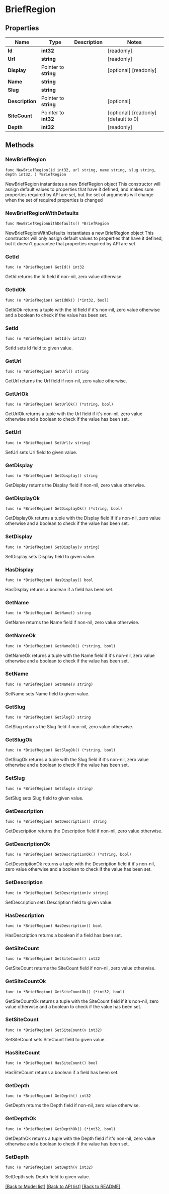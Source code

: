 # BriefRegion

## Properties

Name | Type | Description | Notes
------------ | ------------- | ------------- | -------------
**Id** | **int32** |  | [readonly] 
**Url** | **string** |  | [readonly] 
**Display** | Pointer to **string** |  | [optional] [readonly] 
**Name** | **string** |  | 
**Slug** | **string** |  | 
**Description** | Pointer to **string** |  | [optional] 
**SiteCount** | Pointer to **int32** |  | [optional] [readonly] [default to 0]
**Depth** | **int32** |  | [readonly] 

## Methods

### NewBriefRegion

`func NewBriefRegion(id int32, url string, name string, slug string, depth int32, ) *BriefRegion`

NewBriefRegion instantiates a new BriefRegion object
This constructor will assign default values to properties that have it defined,
and makes sure properties required by API are set, but the set of arguments
will change when the set of required properties is changed

### NewBriefRegionWithDefaults

`func NewBriefRegionWithDefaults() *BriefRegion`

NewBriefRegionWithDefaults instantiates a new BriefRegion object
This constructor will only assign default values to properties that have it defined,
but it doesn't guarantee that properties required by API are set

### GetId

`func (o *BriefRegion) GetId() int32`

GetId returns the Id field if non-nil, zero value otherwise.

### GetIdOk

`func (o *BriefRegion) GetIdOk() (*int32, bool)`

GetIdOk returns a tuple with the Id field if it's non-nil, zero value otherwise
and a boolean to check if the value has been set.

### SetId

`func (o *BriefRegion) SetId(v int32)`

SetId sets Id field to given value.


### GetUrl

`func (o *BriefRegion) GetUrl() string`

GetUrl returns the Url field if non-nil, zero value otherwise.

### GetUrlOk

`func (o *BriefRegion) GetUrlOk() (*string, bool)`

GetUrlOk returns a tuple with the Url field if it's non-nil, zero value otherwise
and a boolean to check if the value has been set.

### SetUrl

`func (o *BriefRegion) SetUrl(v string)`

SetUrl sets Url field to given value.


### GetDisplay

`func (o *BriefRegion) GetDisplay() string`

GetDisplay returns the Display field if non-nil, zero value otherwise.

### GetDisplayOk

`func (o *BriefRegion) GetDisplayOk() (*string, bool)`

GetDisplayOk returns a tuple with the Display field if it's non-nil, zero value otherwise
and a boolean to check if the value has been set.

### SetDisplay

`func (o *BriefRegion) SetDisplay(v string)`

SetDisplay sets Display field to given value.

### HasDisplay

`func (o *BriefRegion) HasDisplay() bool`

HasDisplay returns a boolean if a field has been set.

### GetName

`func (o *BriefRegion) GetName() string`

GetName returns the Name field if non-nil, zero value otherwise.

### GetNameOk

`func (o *BriefRegion) GetNameOk() (*string, bool)`

GetNameOk returns a tuple with the Name field if it's non-nil, zero value otherwise
and a boolean to check if the value has been set.

### SetName

`func (o *BriefRegion) SetName(v string)`

SetName sets Name field to given value.


### GetSlug

`func (o *BriefRegion) GetSlug() string`

GetSlug returns the Slug field if non-nil, zero value otherwise.

### GetSlugOk

`func (o *BriefRegion) GetSlugOk() (*string, bool)`

GetSlugOk returns a tuple with the Slug field if it's non-nil, zero value otherwise
and a boolean to check if the value has been set.

### SetSlug

`func (o *BriefRegion) SetSlug(v string)`

SetSlug sets Slug field to given value.


### GetDescription

`func (o *BriefRegion) GetDescription() string`

GetDescription returns the Description field if non-nil, zero value otherwise.

### GetDescriptionOk

`func (o *BriefRegion) GetDescriptionOk() (*string, bool)`

GetDescriptionOk returns a tuple with the Description field if it's non-nil, zero value otherwise
and a boolean to check if the value has been set.

### SetDescription

`func (o *BriefRegion) SetDescription(v string)`

SetDescription sets Description field to given value.

### HasDescription

`func (o *BriefRegion) HasDescription() bool`

HasDescription returns a boolean if a field has been set.

### GetSiteCount

`func (o *BriefRegion) GetSiteCount() int32`

GetSiteCount returns the SiteCount field if non-nil, zero value otherwise.

### GetSiteCountOk

`func (o *BriefRegion) GetSiteCountOk() (*int32, bool)`

GetSiteCountOk returns a tuple with the SiteCount field if it's non-nil, zero value otherwise
and a boolean to check if the value has been set.

### SetSiteCount

`func (o *BriefRegion) SetSiteCount(v int32)`

SetSiteCount sets SiteCount field to given value.

### HasSiteCount

`func (o *BriefRegion) HasSiteCount() bool`

HasSiteCount returns a boolean if a field has been set.

### GetDepth

`func (o *BriefRegion) GetDepth() int32`

GetDepth returns the Depth field if non-nil, zero value otherwise.

### GetDepthOk

`func (o *BriefRegion) GetDepthOk() (*int32, bool)`

GetDepthOk returns a tuple with the Depth field if it's non-nil, zero value otherwise
and a boolean to check if the value has been set.

### SetDepth

`func (o *BriefRegion) SetDepth(v int32)`

SetDepth sets Depth field to given value.



[[Back to Model list]](../README.md#documentation-for-models) [[Back to API list]](../README.md#documentation-for-api-endpoints) [[Back to README]](../README.md)


